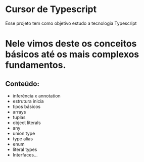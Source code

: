 # Cursor de Typescript
Esse projeto tem como objetivo estudo a tecnologia Typescript

# Nele vimos deste os conceitos básicos até os mais complexos fundamentos.

## Conteúdo: 

- inferência x annotation
- estrutura inicia
- tipos básicos 
- arrays 
- tuplas
- object literals
- any
- union type
- type alias
- enum
- literal types
- Interfaces...
